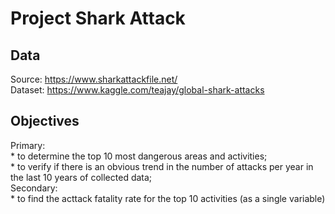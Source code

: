 # Project Shark Attack

## Data
Source: https://www.sharkattackfile.net/ <br />
Dataset: https://www.kaggle.com/teajay/global-shark-attacks <br />

## Objectives
Primary: <br />
    * to determine the top 10 most dangerous areas and activities; <br />
    * to verify if there is an obvious trend in the number of attacks per year in the last 10 years of collected data; <br />
Secondary: <br />
    * to find the acttack fatality rate for the top 10 activities (as a single variable)


